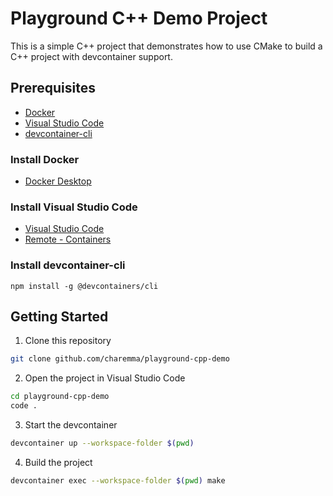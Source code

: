 # Playground C++ Demo Project

This is a simple C++ project that demonstrates how to use CMake to build a C++ project with devcontainer support.

## Prerequisites

- [Docker](https://www.docker.com/)
- [Visual Studio Code](https://code.visualstudio.com/)
- [devcontainer-cli](https://github.com/devcontainers/cli)

### Install Docker

- [Docker Desktop](https://www.docker.com/products/docker-desktop)

### Install Visual Studio Code

- [Visual Studio Code](https://code.visualstudio.com/)
- [Remote - Containers](https://marketplace.visualstudio.com/items?itemName=ms-vscode-remote.remote-containers)

### Install devcontainer-cli

```
npm install -g @devcontainers/cli
```

## Getting Started

1. Clone this repository

```bash
git clone github.com/charemma/playground-cpp-demo
```

2. Open the project in Visual Studio Code

```bash
cd playground-cpp-demo
code .
```

3. Start the devcontainer

```bash
devcontainer up --workspace-folder $(pwd)
```

4. Build the project

```bash
devcontainer exec --workspace-folder $(pwd) make
```
